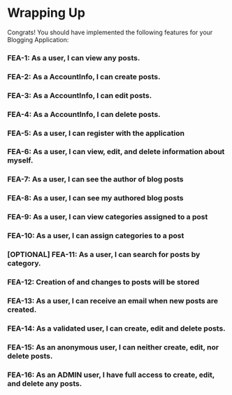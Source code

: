 # Wrapping Up

Congrats! You should have implemented the following features for your Blogging Application:

### FEA-1: As a user, I can view any posts.

### FEA-2: As a AccountInfo, I can create posts.

### FEA-3: As a AccountInfo, I can edit posts.

### FEA-4: As a AccountInfo, I can delete posts.

### FEA-5: As a user, I can register with the application

### FEA-6: As a user, I can view, edit, and delete information about myself.

### FEA-7: As a user, I can see the author of blog posts

### FEA-8: As a user, I can see my authored blog posts

### FEA-9: As a user, I can view categories assigned to a post

### FEA-10: As a user, I can assign categories to a post

### [OPTIONAL] FEA-11: As a user, I can search for posts by category.

### FEA-12: Creation of and changes to posts will be stored

### FEA-13: As a user, I can receive an email when new posts are created.

### FEA-14: As a validated user, I can create, edit and delete posts.

### FEA-15: As an anonymous user, I can neither create, edit, nor delete posts.

### FEA-16: As an ADMIN user, I have full access to create, edit, and delete any posts.
